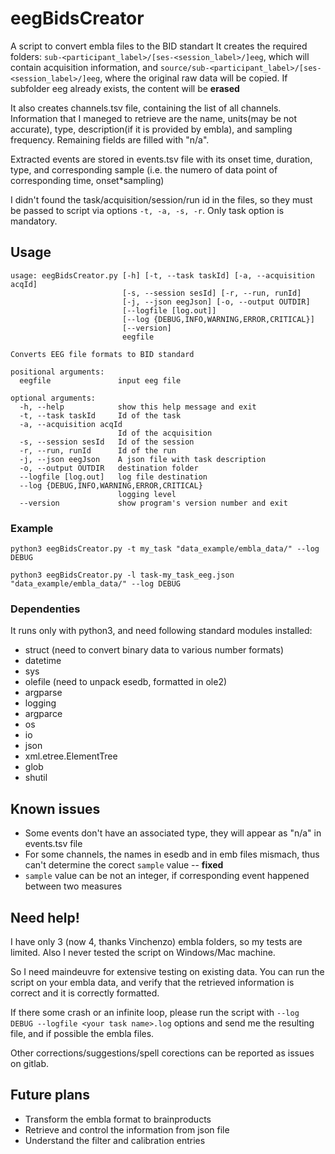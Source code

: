 # eegBidsCreator

A script to convert embla files to the BID standart
It creates the required folders: `sub-<participant_label>/[ses-<session_label>/]eeg`,  which will contain acquisition information, and `source/sub-<participant_label>/[ses-<session_label>/]eeg`, where the original raw data will be copied. If subfolder eeg already exists, the content will be **erased**

It also creates channels.tsv file, containing the list of all channels. Information that I maneged to retrieve are the name, units(may be not accurate), type, description(if it is provided by embla), and sampling frequency. Remaining fields are filled with "n/a".

Extracted events are stored in events.tsv file with its onset time, duration, type, and corresponding sample (i.e. the numero of data point of corresponding time, onset\*sampling) 

I didn't found the task/acquisition/session/run id in the files, so they must be passed to script via options `-t, -a, -s, -r`. Only task option is mandatory.

## Usage

```
usage: eegBidsCreator.py [-h] [-t, --task taskId] [-a, --acquisition acqId]
                         [-s, --session sesId] [-r, --run, runId]
                         [-j, --json eegJson] [-o, --output OUTDIR]
                         [--logfile [log.out]]
                         [--log {DEBUG,INFO,WARNING,ERROR,CRITICAL}]
                         [--version]
                         eegfile

Converts EEG file formats to BID standard

positional arguments:
  eegfile               input eeg file

optional arguments:
  -h, --help            show this help message and exit
  -t, --task taskId     Id of the task
  -a, --acquisition acqId
                        Id of the acquisition
  -s, --session sesId   Id of the session
  -r, --run, runId      Id of the run
  -j, --json eegJson    A json file with task description
  -o, --output OUTDIR   destination folder
  --logfile [log.out]   log file destination
  --log {DEBUG,INFO,WARNING,ERROR,CRITICAL}
                        logging level
  --version             show program's version number and exit
```

### Example

`python3 eegBidsCreator.py -t my_task "data_example/embla_data/" --log DEBUG`

`python3 eegBidsCreator.py -l task-my_task_eeg.json "data_example/embla_data/" --log DEBUG`

### Dependenties

It runs only with python3, and need following standard modules installed:
- struct (need to convert binary data to various number formats)
- datetime
- sys
- olefile (need to unpack esedb, formatted in ole2)
- argparse
- logging
- argparce
- os
- io
- json
- xml.etree.ElementTree
- glob
- shutil

## Known issues

- Some events don't have an associated type, they will appear as "n/a" in events.tsv file
- For some channels, the names in esedb and in emb files mismach, thus can't determine the corect `sample` value -- **fixed**
- `sample` value can be not an integer, if corresponding event happened between two measures

## Need help!

I have only 3 (now 4, thanks Vinchenzo) embla folders, so my tests are limited. Also I never tested the script on Windows/Mac machine.

So I need maindeuvre for extensive testing on existing data. You can run the script on your embla data, and verify that the retrieved information is correct and it is correctly formatted. 

If there some crash or an infinite loop, please run the script with `--log DEBUG --logfile <your task name>.log` options and send me the resulting file, and if possible the embla files.

Other corrections/suggestions/spell corections can be reported as issues on gitlab. 

## Future plans

- Transform the embla format to brainproducts
- Retrieve and control the information from json file
- Understand the filter and calibration entries
